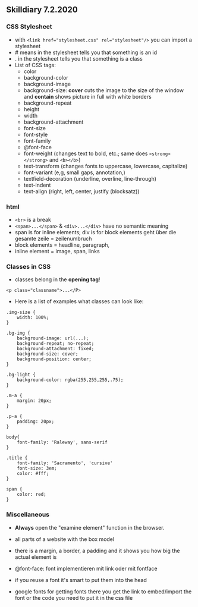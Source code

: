 ## Skilldiary 7.2.2020

### CSS Stylesheet
* with 
```<link href="stylesheet.css" rel="stylesheet"/>``` 
you can import a stylesheet <br>
* \# means in the stylesheet tells you that something is an id<br>
* . in the stylesheet tells you that something is a class<br>
* List of CSS tags:
  * color
  * background-color
  * background-image
  * background-size: **cover** cuts the image to the size of the window and **contain** shows picture in full with white borders
  * background-repeat
  * height
  * width
  * background-attachment
  * font-size
  * font-style
  * font-family
  * @font-face
  * font-weight (changes text to bold, etc.; same does  ```<strong></strong>``` and ```<b></b>```)
  * text-transform (changes fonts to uppercase, lowercase, capitalize)
  * font-variant (e,g, small gaps, annotation,)
  * textfield-decoration (underline, overline, line-through)
  * text-indent
  * text-align (right, left, center, justify (blocksatz))

### html
* ```<br>``` is a break
*  ```<span>...</span>``` & ```<div>...</div>``` have no semantic meaning
*  span is for inline elements; div is for block elements geht über die gesamte zeile = zeilenumbruch
* block elements = headline, paragraph,
* inline element = image, span, links

### Classes in CSS

* classes belong in the **opening tag**! 
```
<p class="classname">...</P>
```

* Here is a list of examples what classes can look like:
```
.img-size {
    width: 100%;
}
```
 
```
.bg-img {
    background-image: url(...);
    background-repeat; no-repeat;
    background-attachment: fixed;
    background-size: cover;
    background-position: center;
}
```
```
.bg-light {
    background-color: rgba(255,255,255,.75);
}
```
```
.m-a {
    margin: 20px;
}
```
```
.p-a {
    padding: 20px;
}
```
```
body{
    font-family: 'Raleway', sans-serif
}
```
```
.title {
    font-family: 'Sacramento', 'cursive'
    font-size: 3em;
    color: #fff;
}
```
```
span {
    color: red;
}
```

### Miscellaneous

* **Always** open the "examine element" function in the browser.

* all parts of a website with the box model
* there is a margin, a border, a padding and it shows you how big the actual element is
* @font-face: font implementieren mit link oder mit fontface
* if you reuse a font it's smart to put them into the head
* google fonts for getting fonts there you get the link to embed/import the font or the code you need to put it in the css file


